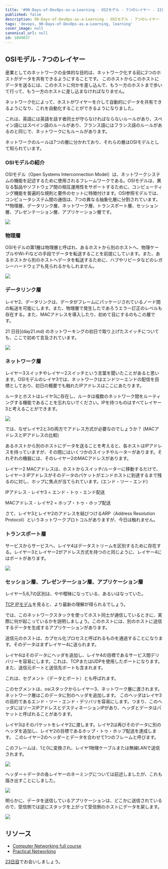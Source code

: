 ```yaml
---
title: '#90-Days-of-DevOps-as-a-Learning - OSIモデル - 7つのレイヤー - 22日目'
published: false
description: 90-Days-of-DevOps-as-a-Learning - OSIモデル - 7つのレイヤー
tags: 'devops, 90-Days-of-DevOps-as-a-Learning, learning'
cover_image: null
canonical_url: null
id: 1049037
---
```

## OSIモデル - 7つのレイヤー

産業としてのネットワークの全体的な目的は、ネットワーク化する前に2つのホストがデータを共有できるようにすることです。
このホストからこのホストにデータを送るには、このホストに何かを差し込んで、もう一方のホストまで歩いて行って、もう一方のホストに差し込まなければなりません。

ネットワーク化によって、ホストがワイヤーを介して自動的にデータを共有できるようになり、これを自動化することができるようになりました。

これは、英語には英語を話す者同士が守らなければならないルールがあり、スペイン語にはスペイン語のルールがあり、フランス語にはフランス語のルールがあるのと同じで、ネットワークにもルールがあります。

ネットワークのルールは7つの層に分かれており、それらの層はOSIモデルとして知られています。

### OSIモデルの紹介

OSIモデル（Open Systems Interconnection Model）は、ネットワークシステムの機能を記述するために使用されるフレームワークである。OSIモデルは、異なる製品やソフトウェア間の相互運用性をサポートするために、コンピューティング機能を普遍的な規則と要件のセットに特徴付けます。OSI参照モデルでは、コンピュータシステム間の通信は、7つの異なる抽象化層に分割されています。**物理層、データリンク層、ネットワーク層、トランスポート層、セッション層、プレゼンテーション層、アプリケーション層です。

![](Images/Day22_Networking1.png)

### 物理層

OSIモデルの第1層は物理層と呼ばれ、あるホストから別のホストへ、物理ケーブルやWi-Fiなどの手段でデータを転送することを前提にしています。また、あるホストから別のホストへデータを転送するために、ハブやリピータなどのレガシーハードウェアも見られるかもしれません。

![](Images/Day22_Networking2.png)

### データリンク層

レイヤ2、データリンクは、データがフレームにパッケージされているノード間の転送を可能にします。また、物理層で発生したであろうエラー訂正のレベルも存在する。また、MACアドレスを導入したり、初めて目にするのもこの層です。

21 日目](day21.md) のネットワーキングの初日で取り上げたスイッチについても、ここで初めて言及されています。

![](Images/Day22_Networking3.png)

### ネットワーク層

レイヤー3スイッチやレイヤー2スイッチという言葉を聞いたことがあると思います。OSIモデルのレイヤ3では、ネットワークはエンドツーエンドの配信を目標としており、初日の概要でも触れたIPアドレスはここにあたります。

ルータとホストはレイヤ3に存在し、ルータは複数のネットワーク間をルーティングする機能であることを忘れないでください。IPを持つものはすべてレイヤー3と考えることができます。

![](Images/Day22_Networking4.png)

では、なぜレイヤ2と3の両方でアドレス方式が必要なのでしょうか？ (MACアドレスとIPアドレスの比較) 

あるホストから別のホストにデータを送ることを考えると、各ホストはIPアドレスを持っていますが、その間にはいくつかのスイッチやルーターがあります。それぞれの機器には、そのレイヤー2のMACアドレスがあります。

レイヤー2 MACアドレスは、ホストからスイッチ/ルーターに移動するだけで、レイヤー3 IPアドレスがそのデータのパケットがエンドホストに到達するまで残るのに対し、ホップに焦点が当てられています。(エンド・ツー・エンド)

IPアドレス - レイヤ3 = エンド・トゥ・エンド配送

MACアドレス - レイヤ2 = ホップ・トゥ・ホップ配送

さて、レイヤ3とレイヤ2のアドレスを結びつけるARP（Address Resolution Protocol）というネットワークプロトコルがありますが、今日は触れません。

### トランスポート層

サービスからサービスへ、レイヤ4はデータストリームを区別するために存在する。レイヤー3とレイヤー2がアドレス方式を持つのと同じように、レイヤー4にはポートがあります。

![](Images/Day22_Networking5.png)

### セッション層、プレゼンテーション層、アプリケーション層

レイヤー5,6,7の区別は、やや曖昧になっている、あるいはなっていた。

[TCP IPモデル](https://www.geeksforgeeks.org/tcp-ip-model/)を見ると、より最新の理解が得られるでしょう。

では、このネットワークスタックを使ってホスト同士が通信しているときに、実際に何が起こっているかを説明しましょう。このホストには、別のホストに送信するデータを生成するアプリケーションがあります。

送信元のホストは、カプセル化プロセスと呼ばれるものを通過することになります。そのデータはまずレイヤー4に送られます。

レイヤ4はそのデータにヘッダを追加し、レイヤ4の目標であるサービス間デリバリーを容易にします。これは、TCPまたはUDPを使用したポートになります。また、送信元ポートと送信先ポートも含まれます。

これは、セグメント（データとポート）とも呼ばれます。

このセグメントは、osiスタックからレイヤー3、ネットワーク層に渡されます。ネットワーク層はこのデータに別のヘッダを追加します。
このヘッダはレイヤ3の目的であるエンド・ツー・エンド・デリバリを容易にします。つまり、このヘッダにはソースIPアドレスとデスティネーションIPがあり、ヘッダとデータはパケットと呼ばれることがあります。

レイヤ3はそのパケットをレイヤ2に渡します。レイヤ2は再びそのデータに別のヘッダを追加し、レイヤ2の目標であるホップ・トゥ・ホップ配送を達成します。
このレイヤー2のヘッダーとデータを合わせて1つのフレームと呼びます。

このフレームは、1と0に変換され、レイヤ1物理ケーブルまたは無線LANで送信されます。

![](Images/Day22_Networking6.png)

ヘッダー＋データの各レイヤーのネーミングについては前述しましたが、これも描き出すことにしました。

![](Images/Day22_Networking7.png)

明らかに、データを送信しているアプリケーションは、どこかに送信されているので、受信側では逆にスタックを上がって受信側のホストにデータを戻します。

![](Images/Day22_Networking8.png)

## リソース

- [Computer Networking full course](https://www.youtube.com/watch?v=IPvYjXCsTg8)
- [Practical Networking](http://www.practicalnetworking.net/)

[23日目](day23.md)でお会いしましょう。
